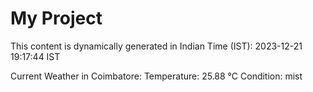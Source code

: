 # My Project

This content is dynamically generated in Indian Time (IST): 2023-12-21 19:17:44 IST


Current Weather in Coimbatore:
Temperature: 25.88 °C
Condition: mist
